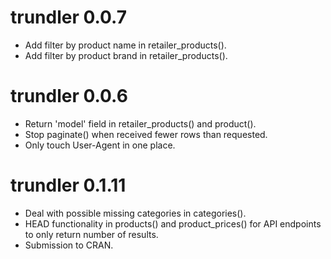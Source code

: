 # trundler 0.0.7

* Add filter by product name in retailer_products().
* Add filter by product brand in retailer_products().

# trundler 0.0.6

* Return 'model' field in retailer_products() and product().
* Stop paginate() when received fewer rows than requested.
* Only touch User-Agent in one place.

# trundler 0.1.11

* Deal with possible missing categories in categories().
* HEAD functionality in products() and product_prices() for API endpoints to only return number of results.
* Submission to CRAN.
